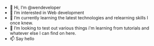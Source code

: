 - 👋 Hi, I’m @wendeveloper
- 👀 I’m interested in Web development
- 🌱 I’m currently learning the latest technologies and relearning skills I once knew.
- 💞️ I’m looking to test out various things i'm learning from tutorials and whatever else I can find on here.
- 📫 Say hello  

<!---
wendeveloper/wendeveloper is a ✨ special ✨ repository because its `README.md` (this file) appears on your GitHub profile.
You can click the Preview link to take a look at your changes.
--->
